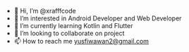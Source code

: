 - 👋 Hi, I’m @xrafffcode
- 👀 I’m interested in Android Developer and Web Developer
- 🌱 I’m currently learning Kotlin and Flutter
- 💞️ I’m looking to collaborate on project
- 📫 How to reach me yusfiwawan2@gmail.com

<!---
xrafffcode/xrafffcode is a ✨ special ✨ repository because its `README.md` (this file) appears on your GitHub profile.
You can click the Preview link to take a look at your changes.
--->
